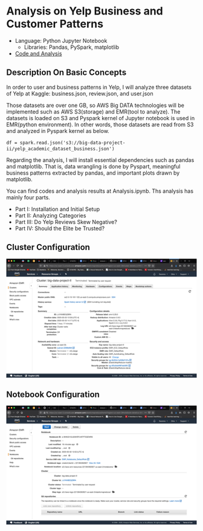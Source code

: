 # Analysis on Yelp Business and Customer Patterns

- Language: Python Jupyter Notebook
  - Libraries: Pandas, PySpark, matplotlib
- [Code and Analysis](Analysis.ipynb)

## Description On Basic Concepts

In order to user and business patterns in Yelp, I will analyze three datasets of Yelp at Kaggle: business.json, review.json, and user.json

Those datasets are over one GB, so AWS Big DATA technologies will be implemented such as AWS S3(storage) and EMR(tool to analyze). The datasets is loaded on S3 and Pyspark kernel of Jupyter notebook is used in EMR(python environment). In other words, those datasets are read from S3 and analyzed in Pyspark kernel as below.
```
df = spark.read.json('s3://big-data-project-ii/yelp_academic_dataset_business.json')
```

Regarding the analysis, I will install essential dependencies such as pandas and matplotlib. That is, data wrangling is done by Pyspart, meaningful business patterns extracted by pandas, and important plots drawn by matplotlib.

You can find codes and analysis results at Analysis.ipynb. Ths analysis has mainly four parts.

- Part I: Installation and Initial Setup
- Part II:  Analyzing Categories
- Part III: Do Yelp Reviews Skew Negative?
- Part IV: Should the Elite be Trusted?

## Cluster Configuration

![](1.png)

## Notebook Configuration

![](2.png)